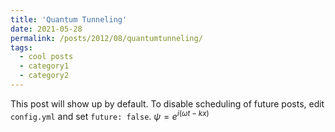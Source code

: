 ```yaml
---
title: 'Quantum Tunneling'
date: 2021-05-28
permalink: /posts/2012/08/quantumtunneling/
tags:
  - cool posts
  - category1
  - category2
---
```


This post will show up by default. To disable scheduling of future posts, edit `config.yml` and set `future: false`.
$\psi=e^{i(\omega t-kx)}$
